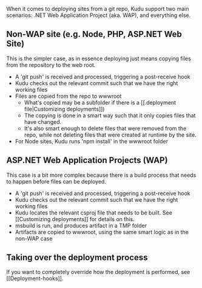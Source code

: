 When it comes to deploying sites from a git repo, Kudu support two main scenarios: .NET Web Application Project (aka. WAP), and everything else.

## Non-WAP site (e.g. Node, PHP, ASP.NET Web Site) ##

This is the simpler case, as in essence deploying just means copying files from the repository to the web root.

- A 'git push' is received and processed, triggering a post-receive hook
- Kudu checks out the relevant commit such that we have the right working files
- Files are copied from the repo to wwwroot
  - What's copied may be a subfolder if there is a [[.deployment file|Customizing deployments]])
  - The copying is done in a smart way such that it only copies files that have changed.
  - It's also smart enough to delete files that were removed from the repo, while not deleting files that were created at runtime by the site.
- For Node sites, Kudu runs 'npm install' in the wwwroot folder


## ASP.NET Web Application Projects (WAP) ##

This case is a bit more complex because there is a build process that needs to happen before files can be deployed.

- A 'git push' is received and processed, triggering a post-receive hook
- Kudu checks out the relevant commit such that we have the right working files
- Kudu locates the relevant csproj file that needs to be built. See [[Customizing deployments]] for details on this.
- msbuild is run, and produces artifact in a TMP folder
- Artifacts are copied to wwwroot, using the same smart logic as in the non-WAP case

## Taking over the deployment process

If you want to completely override how the deployment is performed, see [[Deployment-hooks]].
